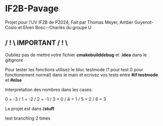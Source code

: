 # IF2B-Pavage
Projet pour l'UV IF2B de P2024, Fait par Thomas Meyer, Amber Guyenot-Cosio et Elven Bosc--Charlès du groupe U


## / ! \ IMPORTANT / ! \  
Oubliez pas de mettre votre fichier **cmakebuilddebug** et **.idea** dans le gitignore

Pour tester les fonctions utilisez le bloc testmode (1 pour test 0 pour fonctionement normal) dans le main et ecrivez vos tests entre **#if testmode** et **#else**

Interpretation des nombres dans les cases:

0 = -3 / 1 = -2 / 2 = -1 / 3 = 0 / 4 = 1 / 5 = 2 / 6 = 3

Le projet est dans **/stuff**

test branching 2 times
